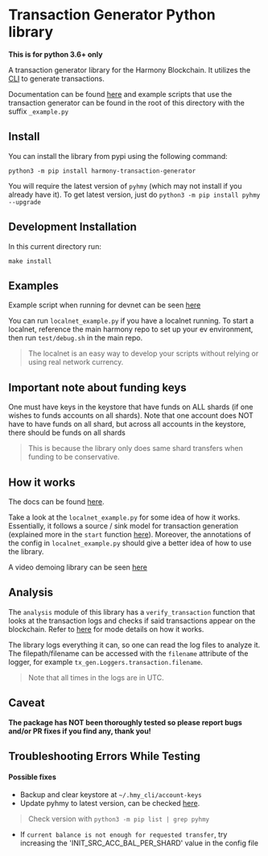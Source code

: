 # Transaction Generator Python library

**This is for python 3.6+ only**

A transaction generator library for the Harmony Blockchain. It utilizes the [CLI](https://github.com/harmony-one/go-sdk) 
to generate transactions.

Documentation can be found [here](https://harmony-transaction-generator.s3-us-west-2.amazonaws.com/doc/index.html) and example scripts
that use the transaction generator can be found in the root of this directory with the suffix `_example.py`

## Install

You can install the library from pypi using the following command:
```
python3 -m pip install harmony-transaction-generator
```

You will require the latest version of `pyhmy` (which may not install if you already have it). To get latest version,
just do `python3 -m pip install pyhmy --upgrade` 


## Development Installation

In this current directory run:
```
make install
```

## Examples

Example script when running for devnet can be seen [here](https://gist.github.com/Daniel-VDM/220f6736ff9270bc9535d5df55be106d)

You can run `localnet_example.py` if you have a localnet running. To start a localnet, reference the main harmony repo
to set up your ev environment, then run `test/debug.sh` in the main repo.
> The localnet is an easy way to develop your scripts without relying or using real network currency. 

## Important note about funding keys
One must have keys in the keystore that have funds on ALL shards (if one wishes to funds accounts on all shards).
Note that one account does NOT have to have funds on all shard, but across all accounts in the keystore, there should be funds on all shards
> This is because the library only does same shard transfers when funding to be conservative.

## How it works
The docs can be found [here](https://harmony-transaction-generator.s3-us-west-2.amazonaws.com/doc/index.html).

Take a look at the `localnet_example.py` for some idea of how it works.
Essentially, it follows a source / sink model for transaction generation (explained more in the `start` function
[here](https://harmony-transaction-generator.s3-us-west-2.amazonaws.com/doc/generator.html)). Moreover, the annotations of the config in `localnet_example.py`
should give a better idea of how to use the library.

A video demoing library can be seen [here](https://www.youtube.com/watch?v=rTp9wZn1EqE&feature=youtu.be)

## Analysis
The `analysis` module of this library has a `verify_transaction` function that looks at the transaction logs and checks
if said transactions appear on the blockchain. Refer to [here](https://harmony-transaction-generator.s3-us-west-2.amazonaws.com/doc/analysis.html) for mode details
on how it works.

The library logs everything it can, so one can read the log files to analyze it. The filepath/filename can be accessed with
the `filename` attribute of the logger, for example `tx_gen.Loggers.transaction.filename`.
> Note that all times in the logs are in UTC.

## Caveat
**The package has NOT been thoroughly tested so please report bugs and/or PR fixes if you find any, thank you!** 

## Troubleshooting Errors While Testing
#### Possible fixes
* Backup and clear keystore at `~/.hmy_cli/account-keys`
* Update pyhmy to latest version, can be checked [here](https://pypi.org/project/pyhmy/).
> Check version with `python3 -m pip list | grep pyhmy` 
* If `current balance is not enough for requested transfer`, try increasing the 'INIT_SRC_ACC_BAL_PER_SHARD' value in the config file